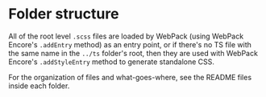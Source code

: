 # Folder structure

All of the root level `.scss` files are loaded by WebPack (using WebPack Encore's `.addEntry` method) as an entry point,
or if there's no TS file with the same name in the `../ts` folder's root, then they are used with WebPack Encore's `.addStyleEntry` method to generate standalone CSS.

For the organization of files and what-goes-where, see the README files inside each folder.